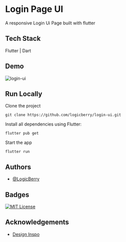 
# Login Page UI

A responsive Login Ui Page built with flutter
## Tech Stack
Flutter | Dart



## Demo

![login-ui](https://github.com/user-attachments/assets/97749203-12c3-48f2-ac12-299dc4be492d)


## Run Locally

Clone the project

```
git clone https://github.com/logicberry/login-ui.git
```

Install all dependencies using Flutter:

```
flutter pub get
```

Start the app

```
flutter run
```


## Authors

- [@LogicBerry](https://www.github.com/logicberry)


## Badges
[![MIT License](https://img.shields.io/badge/License-MIT-green.svg)](https://choosealicense.com/licenses/mit/)

## Acknowledgements

 - [Design Inspo](https://www.figma.com/design/3PDas3lAU0cQ4bngnCh2lp/LOGIFY---WEB-LOGIN-UI-KIT-(Community)?node-id=0-1&node-type=canvas&t=ovBX2XwGUGlygkIF-0)
